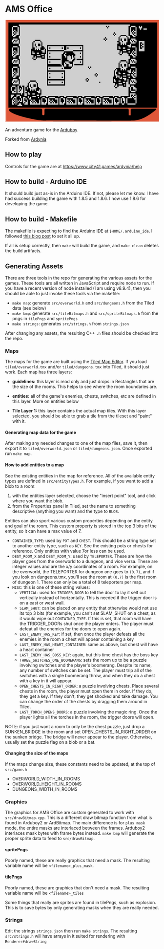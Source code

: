 # AMS Office 


![screenshot](https://github.com/paulderson/amsoffice/raw/master/screenshot.png)

An adventure game for the [Arduboy](http://arduboy.com)

Forked from [Ardynia](https://www.city41.games/ardynia)

## How to play

Controls for the game are at https://www.city41.games/ardynia/help

## How to build - Arduino IDE

It should build just as-is in the Arduino IDE. If not, please let me know. I have had success building the game with 1.8.5 and 1.8.6. I now use 1.8.6 for developing the game.

## How to build - Makefile

The makefile is expecting to find the Arduino IDE at `$HOME/.arduino_ide`. I followed [this blog post](https://jonblack.me/how-to-program-the-arduino-using-vim/) to set it all up.

If all is setup correctly, then `make` will build the game, and `make clean` deletes the build artifacts.

## Generating Assets

There are three tools in the repo for generating the various assets for the games. These tools are all written in JavaScript and require node to run. If you have a recent version of node installed (I am using v8.9.4), then you should be able to just invoke these tools via the makefile:

* `make map`: generate `src/overworld.h` and `src/dungeons.h` from the Tiled data (see below)
* `make bmp`: generate `src/tileBitmaps.h` and `src/spriteBitmaps.h` from the pngs in `tilePngs` and `spritePngs`
* `make strings`: generates `src/strings.h` from `strings.json`

After changing any assets, the resulting C++ `.h` files should be checked into the repo.

### Maps

The maps for the game are built using the [Tiled Map Editor](https://www.mapeditor.org/). If you load `tiled/overworld.tmx` and/or `tiled/dungeons.tmx` into Tiled, it should just work. Each map has three layers:

* **guidelines:** this layer is read only and just drops in Rectangles that are the size of the rooms. This helps to see where the room boundaries are. 

* **entities:** all of the game's enemies, chests, switches, etc are defined in this layer. More on entities below

* **Tile Layer 1:** this layer contains the actual map tiles. With this layer selected, you should be able to grab a tile from the tileset and "paint" with it.

#### Generating map data for the game

After making any needed changes to one of the map files, save it, then export it to `tiled/overworld.json` or `tiled/dungeons.json`. Once exported run `make map`.

#### How to add entities to a map

See the existing entities in the map for reference. All of the available entity types are defined in `src/entityTypes.h`. For example, if you want to add a blob to a room:

1. with the entities layer selected, choose the "insert point" tool, and click where you want the blob.
2. from the Properties panel in Tiled, set the name to something descriptive (anything you want) and the type to `BLOB`.

Entities can also sport various custom properties depending on the entity and goal of the room. This custom property is stored in the top 3 bits of the entity, so it can have a max value of 7.

* `CONTAINED_TYPE`: used by `POT` and `CHEST`. This should be a string type set to another entity type, such as `KEY`. See the existing pots or chests for reference. Only entities with value 7or less can be used.
* `DEST_ROOM_X` and `DEST_ROOM_Y`: used by `TELEPORTER`. These are how the player goes from the overworld to a dungeon, and vice versa. These are integer values and are the x/y coordinates of a room. For example, on the overworld, the TELEPORTER for dungeon one goes to `(0,7)`, and if you look on dungeons.tmx, you'll see the room at `(0,7)` is the first room of dungeon 1. There can only be a total of 8 teleporters per map.
* `MISC`: this is one of these string values:
    * `VERTICAL`: used for `TRIGGER_DOOR` to tell the door to lay it self out vertically instead of horizontally. This is needed if the trigger door is on a east or west wall.
    * `SLAM_SHUT`: can be placed on any entity that otherwise would not use its top 3 bits (for example, you can't set SLAM_SHUT on a chest, as it would wipe out `CONTAINED_TYPE`. If this is set, that room will have the TRIGGER_DOORs shut once the player enters. The player must defeat all the enemies for the doors to open again.
    * `LAST_ENEMY_HAS_KEY`: if set, then once the player defeats all the enemies in the room a chest will appear containing a key
    * `LAST_ENEMY_HAS_HEART_CONTAINER`: same as above, but chest will have a heart container
    * `LAST_ENEMY_HAS_BOSS_KEY`: again, but this time chest has the boss key
    * `THREE_SWITCHES_ONE_BOOMERANG`: sets the room up to be a puzzle involving switches and the player's boomerang. Despite its name, any number of switches can be set. The player must trip all of the switches with a single boomerang throw, and when they do a chest with a key in it will appear.
    * `OPEN_CHESTS_IN_RIGHT_ORDER`: a puzzle involving chests. Place several chests in the room, the player must open them in order. If they do, they get a key. If they don't, they get shocked and take damage. You can change the order of the chests by dragging them around in Tiled.
    * `LAST_TORCH_OPENS_DOORS`: a puzzle involving the magic ring. Once the player lights all the torches in the room, the trigger doors will open.

NOTE: if you just want a room to only be the chest puzzle, just drop a SUNKEN_BRIDGE in the room and set OPEN_CHESTS_IN_RIGHT_ORDER on the sunken bridge. The bridge will never appear to the player. Otherwise, usually set the puzzle flag on a blob or a bat.

#### Changing the size of the maps

If the maps change size, these constants need to be updated, at the top of `src/game.h`

* OVERWORLD_WIDTH_IN_ROOMS
* OVERWORLD_HEIGHT_IN_ROOMS
* DUNGEONS_WIDTH_IN_ROOMS

### Graphics

The graphics for AMS Office are custom generated to work with `src/drawBitmap.cpp`. This is a different draw bitmap function from what is found in Arduboy2 or ArdBitmap. The main difference is for `plus mask` mode, the entire masks are interlaced between the frames. Arduboy2 interlaces mask bytes with frame bytes instead. `make bmp` will generate the proper sprite data to feed to `src/drawBitmap`.

#### spritePngs

Poorly named, these are really graphics that need a mask. The resulting variable name will be `<filename>_plus_mask`.

#### tilePngs

Poorly named, these are graphics that don't need a mask. The resulting variable name will be `<filename>_tiles`

Some things that really are sprites are found in tilePngs, such as explosion. This is to save bytes by only generating masks when they are really needed.

### Strings

Edit the strings `strings.json` then run `make strings`. The resulting `src/strings.h` will have arrays in it suited for rendering with `Renderer#drawString`

